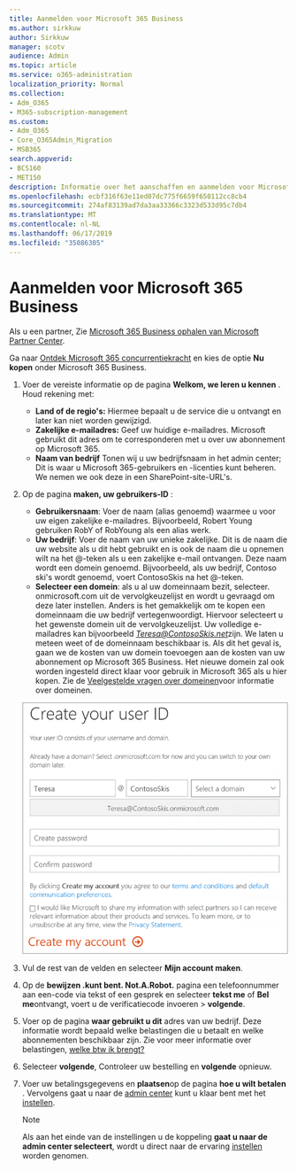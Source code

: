 ```yaml
---
title: Aanmelden voor Microsoft 365 Business
ms.author: sirkkuw
author: Sirkkuw
manager: scotv
audience: Admin
ms.topic: article
ms.service: o365-administration
localization_priority: Normal
ms.collection:
- Adm_O365
- M365-subscription-management
ms.custom:
- Adm_O365
- Core_O365Admin_Migration
- MSB365
search.appverid:
- BCS160
- MET150
description: Informatie over het aanschaffen en aanmelden voor Microsoft 365 Business.
ms.openlocfilehash: ecbf316f63e11ed07dc775f6659f650112cc8cb4
ms.sourcegitcommit: 274af83139ad7da3aa33366c3323d533d95c7db4
ms.translationtype: MT
ms.contentlocale: nl-NL
ms.lasthandoff: 06/17/2019
ms.locfileid: "35086305"
---
```

# <a name="sign-up-for-microsoft-365-business"></a>Aanmelden voor Microsoft 365 Business

Als u een partner, Zie [Microsoft 365 Business ophalen van Microsoft Partner Center](get-microsoft-365-business.md#get-microsoft-365-business-from-microsoft-partner-center).

Ga naar [Ontdek Microsoft 365 concurrentiekracht](https://www.microsoft.com/microsoft-365/business#pmg-cmp-desktop) en kies de optie **Nu kopen** onder Microsoft 365 Business.

1. Voer de vereiste informatie op de pagina **Welkom, we leren u kennen** . Houd rekening met:
 
    -  **Land of de regio's:** Hiermee bepaalt u de service die u ontvangt en later kan niet worden gewijzigd.
    - **Zakelijke e-mailadres:** Geef uw huidige e-mailadres. Microsoft gebruikt dit adres om te corresponderen met u over uw abonnement op Microsoft 365.
    - **Naam van bedrijf** Tonen wij u uw bedrijfsnaam in het admin center; Dit is waar u Microsoft 365-gebruikers en -licenties kunt beheren. We nemen we ook deze in een SharePoint-site-URL's.

2. Op de pagina **maken, uw gebruikers-ID** :

    - **Gebruikersnaam**: Voer de naam (alias genoemd) waarmee u voor uw eigen zakelijke e-mailadres. Bijvoorbeeld, Robert Young gebruiken RobY of RobYoung als een alias werk.
    - **Uw bedrijf**: Voer de naam van uw unieke zakelijke. Dit is de naam die uw website als u dit hebt gebruikt en is ook de naam die u opnemen wilt na het @-teken als u een zakelijke e-mail ontvangen. Deze naam wordt een domein genoemd. Bijvoorbeeld, als uw bedrijf, Contoso ski's wordt genoemd, voert ContosoSkis na het @-teken.
    - **Selecteer een domein**: als u al uw domeinnaam bezit, selecteer. onmicrosoft.com uit de vervolgkeuzelijst en wordt u gevraagd om deze later instellen. Anders is het gemakkelijk om te kopen een domeinnaam die uw bedrijf vertegenwoordigt. Hiervoor selecteert u het gewenste domein uit de vervolgkeuzelijst. Uw volledige e-mailadres kan bijvoorbeeld *Teresa@ContosoSkis.net*zijn. We laten u meteen weet of de domeinnaam beschikbaar is. Als dit het geval is, gaan we de kosten van uw domein toevoegen aan de kosten van uw abonnement op Microsoft 365 Business. Het nieuwe domein zal ook worden ingesteld direct klaar voor gebruik in Microsoft 365 als u hier kopen. Zie de [Veelgestelde vragen over domeinen](https://docs.microsoft.com/office365/admin/setup/domains-faq)voor informatie over domeinen.
    
    ![Screenshot van de pagina van uw gebruiker-ID maken.](media/signinuserid.png)

3. Vul de rest van de velden en selecteer **Mijn account maken**.
4. Op de **bewijzen .kunt bent. Not.A.Robot.** pagina een telefoonnummer aan een-code via tekst of een gesprek en selecteer **tekst me** of **Bel me**ontvangt, voert u de verificatiecode invoeren \> **volgende**.
5. Voer op de pagina **waar gebruikt u dit** adres van uw bedrijf. Deze informatie wordt bepaald welke belastingen die u betaalt en welke abonnementen beschikbaar zijn. Zie voor meer informatie over belastingen, [welke btw ik brengt?](https://docs.microsoft.com/office365/admin/subscriptions-and-billing/what-tax-will-i-be-charged?view=o365-worldwide) 
1. Selecteer **volgende**, Controleer uw bestelling en **volgende** opnieuw.
1. Voer uw betalingsgegevens en **plaatsen**op de pagina **hoe u wilt betalen** .
    Vervolgens gaat u naar de [admin center](https://docs.microsoft.com/en-us/office365/admin/subscriptions-and-billing/what-tax-will-i-be-charged?view=o365-worldwide) kunt u klaar bent met het [instellen](set-up.md).

    > [!NOTE]
    > Als aan het einde van de instellingen u de koppeling **gaat u naar de admin center selecteert**, wordt u direct naar de ervaring [instellen](set-up.md) worden genomen.